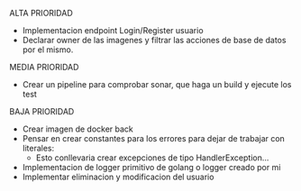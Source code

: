 
ALTA PRIORIDAD
- Implementacion endpoint Login/Register usuario
- Declarar owner de las imagenes y filtrar las acciones de base de datos por el mismo.

MEDIA PRIORIDAD
- Crear un pipeline para comprobar sonar, que haga un build y ejecute los test 

BAJA PRIORIDAD 
- Crear imagen de docker back
- Pensar en crear constantes para los errores para dejar de trabajar con literales:
    - Esto conllevaria crear excepciones de tipo HandlerException...
- Implementacion de logger primitivo de golang o logger creado por mi 
- Implementar eliminacion y modificacion del usuario
